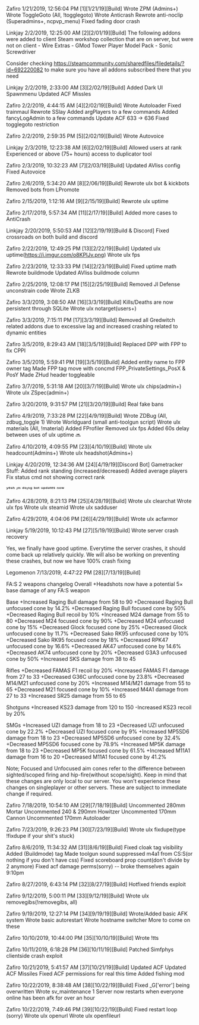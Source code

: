 
Zafiro
1/21/2019, 12:56:04 PM
[1][1/21/19][Build]
Wrote ZPM (Admins+)
Wrote ToggleGoto (All, !togglegoto)
Wrote Anticrash
Rewrote anti-noclip (Superadmins+, ncpvp_menu)
Fixed fading door crash
 
Linkjay
2/2/2019, 12:25:00 AM
[2][2/01/19][Build]
The following addons were added to client Steam workshop collection that are on server, but were not on client
    - Wire Extras
    - GMod Tower Player Model Pack
    - Sonic Screwdriver

Consider checking https://steamcommunity.com/sharedfiles/filedetails/?id=692220082 to make sure you have all addons subscribed there that you need
 
Linkjay
2/2/2019, 2:33:00 AM
[3][2/02/19][Build]
Added Dark UI Spawnmenu 
Updated ACF Missles
 
Zafiro
2/2/2019, 4:44:15 AM
[4][2/02/19][Build]
Wrote Autoloader
Fixed trainmaul
Rewrote SSlay
Added argPlayers to a few commands
Added fancyLogAdmin to a few commands
Update ACF 633 -> 636
Fixed togglegoto restriction
 
Zafiro
2/2/2019, 2:59:35 PM
[5][2/02/19][Build]
Wrote Autovoice
 
Linkjay
2/3/2019, 12:23:38 AM
[6][2/02/19][Build]
Allowed users at rank Experienced or above (75+ hours) access to duplicator tool
 
Zafiro
2/3/2019, 10:32:23 AM
[7][2/03/19][Build]
Updated AVliss config
Fixed Autovoice
 
Zafiro
2/6/2019, 5:34:20 AM
[8][2/06/19][Build]
Rewrote ulx bot & kickbots
Removed bots from LPromote
 
Zafiro
2/15/2019, 1:12:16 AM
[9][2/15/19][Build]
Rewrote ulx uptime
 
Zafiro
2/17/2019, 5:57:34 AM
[11][2/17/19][Build]
Added more cases to AntiCrash
 
Linkjay
2/20/2019, 5:50:53 AM
[12][2/19/19][Build & Discord]
Fixed crossroads on both build and discord
 
Zafiro
2/22/2019, 12:49:25 PM
[13][2/22/19][Build]
Updated ulx uptime(https://i.imgur.com/o8KPlJv.png)
Wrote ulx fps
 
Zafiro
2/23/2019, 12:33:33 PM
[14][2/23/19][Build]
Fixed uptime math
Rewrote buildmode
Updated AVliss buildmode column
 
Zafiro
2/25/2019, 12:08:17 PM
[15][2/25/19][Build]
Removed JI Defense unconstrain code
Wrote ZLKB
 
Zafiro
3/3/2019, 3:08:50 AM
[16][3/3/19][Build]
Kills/Deaths are now persistent through SQLite
Wrote ulx notarget(users+)
 
Zafiro
3/3/2019, 7:15:11 PM
[17][3/3/19][Build]
Removed all Gredwitch related addons due to excessive lag and increased crashing related to dynamic entities
 
Zafiro
3/5/2019, 8:29:43 AM
[18][3/5/19][Build]
Replaced DPP with FPP to fix CPPI
 
Zafiro
3/5/2019, 5:59:41 PM
[19][3/5/19][Build]
Added entity name to FPP owner tag
Made FPP tag move with concmd FPP_PrivateSettings_PosX & PosY
Made ZHud header toggleable
 
Zafiro
3/7/2019, 5:31:18 AM
[20][3/7/19][Build]
Wrote ulx chips(admin+)
Wrote ulx ZSpec(admin+)
 
Zafiro
3/20/2019, 9:31:57 PM
[21][3/20/19][Build]
Real fake bans 
 
Zafiro
4/9/2019, 7:33:28 PM
[22][4/9/19][Build]
Wrote ZDBug (All, zdbug_toggle 1)
Wrote Worldguard (small anti-toolgun script)
Wrote ulx materials (All, !material)
Added FProfiler
Removed ulx fps
Added 60s delay between uses of ulx uptime
:soon:
 
Zafiro
4/10/2019, 4:09:55 PM
[23][4/10/19][Build]
Wrote ulx headcount(Admins+)
Wrote ulx headshot(Admins+)
 
Linkjay
4/20/2019, 12:34:36 AM
[24][4/19/19][Discord Bot]
Gametracker Stuff: 
   Added rank standing (increased/decreased)
   Added average players
   Fix status cmd not showing correct rank

ʸᵉᵃʰ ᶦᵐ ᵈᵒᶦⁿᵍ ᵇᵒᵗ ᵘᵖᵈᵃᵗᵉˢ ⁿᵒʷ
 
Zafiro
4/28/2019, 8:21:13 PM
[25][4/28/19][Build]
Wrote ulx clearchat
Wrote ulx fps
Wrote ulx steamid
Wrote ulx sadduser
 
Zafiro
4/29/2019, 4:04:06 PM
[26][4/29/19][Build]
Wrote ulx acfarmor
 
Linkjay
5/19/2019, 10:12:43 PM
[27][5/19/19][Build]
Wrote server crash recovery

Yes, we finally have good uptime. Everytime the server crashes, it should come back up relatively quickly. We will also be working on preventing these crashes, but now we have 100% crash fixing
 
Legomenon
7/13/2019, 4:47:22 PM
[28][7/13/19][Build]

FA:S 2 weapons changelog
Overall
+Headshots now have a potential 5× base damage of any FA:S weapon

Base
+Increased Raging Bull damage from 58 to 90
+Decreased Raging Bull unfocused cone by 14.2%
+Decreased Raging Bull focused cone by 50%
+Decreased Raging Bull recoil by 10%
+Increased M24 damage from 55 to 80
+Decreased M24 focused cone by 90%
+Decreased M24 unfocused cone by 15%
+Decreased Glock focused cone by 25%
+Decreased Glock unfocused cone by 11.7%
+Decreased Sako RK95 unfocused cone by 10%
+Decreased Sako RK95 focused cone by 18%
+Decreased RPK47 unfocused cone by 16.6%
+Decreased AK47 unfocused cone by 14.6%
+Decreased AK74 unfocused cone by 20%
+Decreased G3A3 unfocused cone by 50%
+Increased SKS damage from 38 to 45

Rifles
+Decreased FAMAS F1 recoil by 20%
+Increased FAMAS F1 damage from 27 to 33
+Decreased G36C unfocused cone by 23.8%
+Decreased M14/M21 unfocused cone by 20%
+Increased M14/M21 damage from 55 to 65
+Decreased M21 focused cone by 10%
+Increased M4A1 damage from 27 to 33
+Increased SR25 damage from 55 to 65

Shotguns
+Increased KS23 damage from 120 to 150
-Increased KS23 recoil by 20%

SMGs
+Increased UZI damage from 18 to 23
+Decreased UZI unfocused cone by 22.2%
+Decreased UZI focused cone by 9%
+Increased MP5SD6 damage from 18 to 23
+Decreased MP5SD6 unfocused cone by 32.4%
+Decreased MP5SD6 focused cone by 78.9%
+Increased MP5K damage from 18 to 23
+Decreased MP5K focused cone by 61.5%
+Increased M11A1 damage from 16 to 20
+Decreased M11A1 focused cone by 41.2%

Note; Focused and Unfocused aim cones refer to the difference between sighted/scoped firing and hip-fire(without scope/sight).
Keep in mind that these changes are only local to our server. You won't experience these changes on singleplayer or other servers.
These are subject to immediate change if required.
 
Zafiro
7/18/2019, 10:54:10 AM
[29][7/18/19][Build]
Uncommented 280mm Mortar
Uncommented 240 & 290mm Howitzer
Uncommented 170mm Cannon
Uncommented 170mm Autoloader
 
Zafiro
7/23/2019, 9:26:23 PM
[30][7/23/19][Build]
Wrote ulx fixdupe(type !fixdupe if your shit's stuck)
 
Zafiro
8/6/2019, 11:34:32 AM
[31][8/6/19][Build]
Fixed cloak tag visibility
Added (Buildmode) tag
Made toolgun sound suppressed m4a1 from CS:S(or nothing if you don't have css)
Fixed scoreboard prop count(don't divide by 2 anymore)
Fixed acf damage perms(sorry) -- broke themselves again 9:10pm
 
Zafiro
8/27/2019, 6:43:14 PM
[32][8/27/19][Build]
Hotfixed friends exploit
 
Zafiro
9/12/2019, 5:00:11 PM
[33][9/12/19][Build]
Wrote ulx removegibs(!removegibs, all)
 
Zafiro
9/19/2019, 12:27:14 PM
[34][9/19/19][Build]
Wrote/Added basic AFK system
Wrote basic autorestart
Wrote hostname switcher
 More to come on these
 
Zafiro
10/10/2019, 10:44:00 PM
[35][10/10/19][Build]
Wrote !tts
 
Zafiro
10/11/2019, 6:18:28 PM
[36][10/11/19][Build]
Patched Simfphys clientside crash exploit
 
Zafiro
10/21/2019, 5:41:57 AM
[37][10/21/19][Build]
Updated ACF
Updated ACF Missiles
Fixed ACF permissions for real this time
Added fishing mod
 
Zafiro
10/22/2019, 8:38:48 AM
[38][10/22/19][Build]
Fixed _G['error'] being overwritten
Wrote sv_maintenance 1
Server now restarts when everyone online has been afk for over an hour
 
Zafiro
10/22/2019, 7:49:46 PM
[39][10/22/19][Build]
Fixed restart loop (sorry)
Wrote ulx openurl
Wrote ulx openfileurl